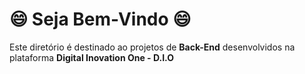 # :smile: Seja Bem-Vindo :smile:

Este diretório é destinado ao projetos de **Back-End** desenvolvidos na plataforma **Digital Inovation One - D.I.O**
